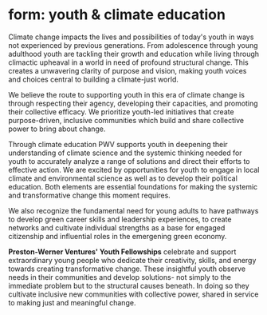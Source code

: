 # form: youth & climate education

Climate change impacts the lives and possibilities of today's youth in ways not experienced by previous generations. From adolescence through young adulthood youth are tackling their growth and education while living through climactic upheaval in a world in need of profound structural change. This creates a unwavering clarity of purpose and vision, making youth voices and choices central to building a climate-just world. 

We believe the route to supporting youth in this era of climate change is through respecting their agency, developing their capacities, and promoting their collective efficacy. We prioritize youth-led initiatives that create purpose-driven, inclusive communities which build and share collective power to bring about change.

Through climate education PWV supports youth in deepening their understanding of climate science and the systemic thinking needed for youth to accurately analyze a range of solutions and direct their efforts to effective action. We are excited by opportunities for youth to engage in local climate and environmental science as well as to develop their political education. Both elements are essential foundations for making the systemic and transformative change this moment requires.

We also recognize the fundamental need for young adults to have pathways to develop green career skills and leadership experiences, to create networks and cultivate individual strengths as a base for engaged citizenship and influential roles in the emergening green economy.


**Preston-Werner Ventures' Youth Fellowships** celebrate and support extraordinary young people who dedicate their creativity, skills, and energy towards creating transformative change. These insightful youth observe needs in their communities and develop solutions- not simply to the immediate problem but to the structural causes beneath. In doing so they cultivate inclusive new communities with collective power, shared in service to making just and meaningful change. 
